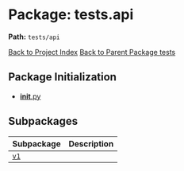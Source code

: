 # Package: tests.api

**Path:** `tests/api`

[Back to Project Index](../../../index.md)
[Back to Parent Package tests](../index.md)

## Package Initialization
- [__init__.py](init.md)

## Subpackages

| Subpackage | Description |
| --- | --- |
| [`v1`](v1/index.md) |  |
